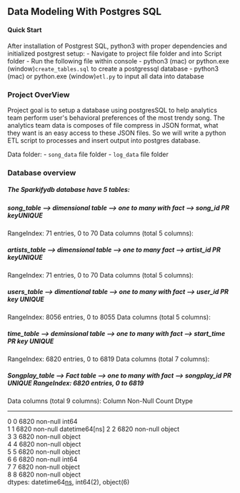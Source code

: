 ## Data Modeling With Postgres SQL

#### Quick Start
After installation of Postgrest SQL, python3 with proper dependencies and initialized postgrest setup:
    - Navigate to project file folder and into Script folder
    - Run the following file within console 
    - python3 (mac) or python.exe (window)`create_tables.sql` to create a postgressql database
    - python3 (mac) or python.exe (window)`etl.py` to input all data into database


### Project OverView

Project goal is to setup a database using postgresSQL to help analytics team perform user's behavioral preferences of the most trendy song. The analytics team data is composes of file compress in JSON format, what they want is an easy access to these JSON files. So we will write a python ETL script to processes and insert output into postgres database.

Data folder:
    -   `song_data` file folder
    -   `log_data` file folder


### Database overview


##### The Sparkifydb database have 5 tables:

##### song_table --> dimensional table --> one to many with fact -->  song_id PR keyUNIQUE
RangeIndex: 71 entries, 0 to 70
Data columns (total 5 columns):

##### artists_table --> dimensional table  --> one to many fact --> artist_id PR keyUNIQUE 
RangeIndex: 71 entries, 0 to 70
Data columns (total 5 columns):


##### users_table --> dimentional table --> one to many with fact --> user_id PR key UNIQUE
RangeIndex: 8056 entries, 0 to 8055
Data columns (total 5 columns):

##### time_table --> deminsional table --> one to many with fact --> start_time PR key UNIQUE
RangeIndex: 6820 entries, 0 to 6819
Data columns (total 7 columns):

##### Songplay_table --> Fact table --> one to many with fact --> songplay_id PR UNIQUE RangeIndex: 6820 entries, 0 to 6819
Data columns (total 9 columns):
    Column  Non-Null Count  Dtype         
---  ------  --------------  -----         
 0   0       6820 non-null   int64         
 1   1       6820 non-null   datetime64[ns]
 2   2       6820 non-null   object        
 3   3       6820 non-null   object        
 4   4       6820 non-null   object        
 5   5       6820 non-null   object        
 6   6       6820 non-null   int64         
 7   7       6820 non-null   object        
 8   8       6820 non-null   object        
dtypes: datetime64[ns](1), int64(2), object(6)
